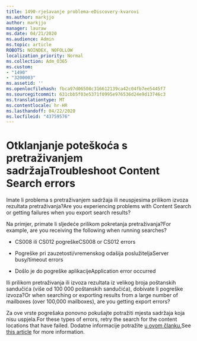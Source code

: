 ```yaml
---
title: 1490-rješavanje problema-eDiscovery-kvarovi
ms.author: markjjo
author: markjjo
manager: lauraw
ms.date: 04/21/2020
ms.audience: Admin
ms.topic: article
ROBOTS: NOINDEX, NOFOLLOW
localization_priority: Normal
ms.collection: Adm_O365
ms.custom:
- "1490"
- "3200003"
ms.assetid: ''
ms.openlocfilehash: fbca97d06508c316612139ca42c04fb7ee5445f7
ms.sourcegitcommit: 631cbb5f03e5371f0995e976536d24e9d13746c3
ms.translationtype: MT
ms.contentlocale: hr-HR
ms.lasthandoff: 04/22/2020
ms.locfileid: "43759576"
---
```

# <a name="troubleshoot-content-search-errors"></a><span data-ttu-id="e4c9e-102">Otklanjanje poteškoća s pretraživanjem sadržaja</span><span class="sxs-lookup"><span data-stu-id="e4c9e-102">Troubleshoot Content Search errors</span></span>

<span data-ttu-id="e4c9e-103">Imate li problema s pretraživanjem sadržaja ili neuspjesima prilikom izvoza rezultata pretraživanja?</span><span class="sxs-lookup"><span data-stu-id="e4c9e-103">Are you experiencing problems with Content Search or getting failures when you export search results?</span></span>

<span data-ttu-id="e4c9e-104">Na primjer, primate li sljedeće prilikom pokretanja pretraživanja?</span><span class="sxs-lookup"><span data-stu-id="e4c9e-104">For example, are you receiving the following when running searches?</span></span>

- <span data-ttu-id="e4c9e-105">CS008 ili CS012 pogreške</span><span class="sxs-lookup"><span data-stu-id="e4c9e-105">CS008 or CS012 errors</span></span>

- <span data-ttu-id="e4c9e-106">Pogreške pri zauzetosti/vremenskog odašija poslužitelja</span><span class="sxs-lookup"><span data-stu-id="e4c9e-106">Server busy/timeout errors</span></span>

- <span data-ttu-id="e4c9e-107">Došlo je do pogreške aplikacije</span><span class="sxs-lookup"><span data-stu-id="e4c9e-107">Application error occurred</span></span>

<span data-ttu-id="e4c9e-108">Ili prilikom pretraživanja ili izvoza rezultata iz velikog broja poštanskih sandučića (više od 100 000 poštanskih sandučića), dobivate li pogreške izvoza?</span><span class="sxs-lookup"><span data-stu-id="e4c9e-108">Or when searching or exporting results from a large number of mailboxes (over 100,000 mailboxes), are you getting export errors?</span></span>

<span data-ttu-id="e4c9e-109">Za ove vrste pogrešaka ponovno pokušajte potražiti mjesta sadržaja koja nisu uspjela.</span><span class="sxs-lookup"><span data-stu-id="e4c9e-109">For these types of errors, retry the search for the content locations that have failed.</span></span> <span data-ttu-id="e4c9e-110">Dodatne informacije potražite [u ovom članku.](https://docs.microsoft.com/office365/securitycompliance/retry-failed-content-search)</span><span class="sxs-lookup"><span data-stu-id="e4c9e-110">See  [this article](https://docs.microsoft.com/office365/securitycompliance/retry-failed-content-search) for more information.</span></span>
